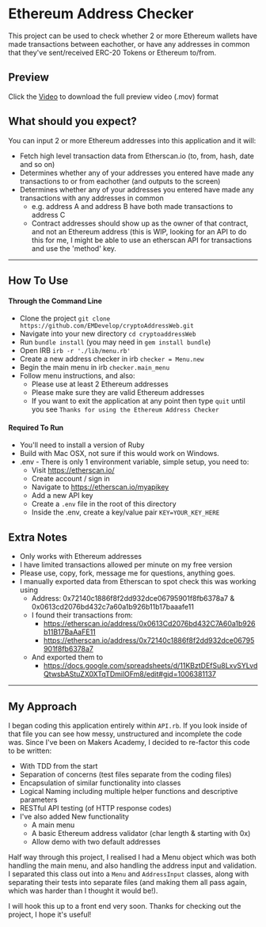 # Ethereum Address Checker

This project can be used to check whether 2 or more Ethereum wallets have made transactions between eachother, or have any addresses in common that they've sent/received ERC-20 Tokens or Ethereum to/from.

## Preview

Click the [Video](https://github.com/EMDevelop/public_resources/blob/main/gifs/CryptoAddressWeb/fullMov.mov?raw=true) to download the full preview video (.mov) format

## What should you expect?

You can input 2 or more Ethereum addresses into this application and it will:

- Fetch high level transaction data from Etherscan.io (to, from, hash, date and so on)
- Determines whether any of your addresses you entered have made any transactions to or from eachother (and outputs to the screen)
- Determines whether any of your addresses you entered have made any transactions with any addresses in common
  - e.g. address A and address B have both made transactions to address C
  - Contract addresses should show up as the owner of that contract, and not an Ethereum address (this is WIP, looking for an API to do this for me, I might be able to use an etherscan API for transactions and use the 'method' key.

---

## How To Use

#### Through the Command Line

- Clone the project `git clone https://github.com/EMDevelop/cryptoAddressWeb.git`
- Navigate into your new directory `cd cryptoaddressWeb`
- Run `bundle install` (you may need in `gem install bundle`)
- Open IRB `irb -r './lib/menu.rb'`
- Create a new address checker in irb `checker = Menu.new`
- Begin the main menu in irb `checker.main_menu`
- Follow menu instructions, and also:
  - Please use at least 2 Ethereum addresses
  - Please make sure they are valid Ethereum addresses
  - If you want to exit the application at any point then type `quit` until you see `Thanks for using the Ethereum Address Checker`

#### Required To Run

- You'll need to install a version of Ruby
- Build with Mac OSX, not sure if this would work on Windows.
- .env - There is only 1 environment variable, simple setup, you need to:
  - Visit https://etherscan.io/
  - Create account / sign in
  - Navigate to https://etherscan.io/myapikey
  - Add a new API key
  - Create a `.env` file in the root of this directory
  - Inside the .env, create a key/value pair `KEY=YOUR_KEY_HERE`

## Extra Notes

- Only works with Ethereum addresses
- I have limited transactions allowed per minute on my free version
- Please use, copy, fork, message me for questions, anything goes.
- I manually exported data from Etherscan to spot check this was working using
  - Address: 0x72140c1886f8f2dd932dce06795901f8fb6378a7 & 0x0613cd2076bd432c7a60a1b926b11b17baaafe11
  - I found their transactions from:
    - https://etherscan.io/address/0x0613Cd2076bd432C7A60a1b926b11B17BaAaFE11
    - https://etherscan.io/address/0x72140c1886f8f2dd932dce06795901f8fb6378a7
  - And exported them to
    - https://docs.google.com/spreadsheets/d/11KBztDEfSu8LxvSYLvdQtwsbAStuZX0XTqTDmilOFm8/edit#gid=1006381137

---

## My Approach

I began coding this application entirely within `API.rb`. If you look inside of that file you can see how messy, unstructured and incomplete the code was. Since I've been on Makers Academy, I decided to re-factor this code to be written:

- With TDD from the start
- Separation of concerns (test files separate from the coding files)
- Encapsulation of similar functionality into classes
- Logical Naming including multiple helper functions and descriptive parameters
- RESTful API testing (of HTTP response codes)
- I've also added New functionality
  - A main menu
  - A basic Ethereum address validator (char length & starting with 0x)
  - Allow demo with two default addresses

Half way through this project, I realised I had a Menu object which was both handling the main menu, and also handling the address input and validation. I separated this class out into a `Menu` and `AddressInput` classes, along with separating their tests into separate files (and making them all pass again, which was harder than I thought it would be!).

I will hook this up to a front end very soon. Thanks for checking out the project, I hope it's useful!

